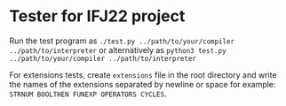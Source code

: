 # Tester for IFJ22 project

Run the test program as `./test.py ../path/to/your/compiler ../path/to/interpreter`
or alternatively as `python3 test.py ../path/to/your/compiler ../path/to/interpreter`

For extensions tests, create `extensions` file in the root directory and write the names of the extensions separated by newline or space for example: `STRNUM BOOLTHEN FUNEXP OPERATORS CYCLES`.
